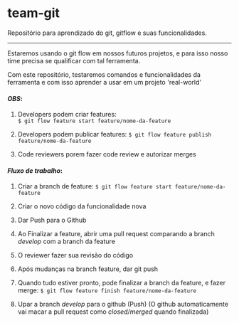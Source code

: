 # team-git

Repositório para aprendizado do git, gitflow e suas funcionalidades.

---

Estaremos usando o git flow em nossos futuros projetos, e para isso nosso time precisa se qualificar com tal ferramenta.

Com este repositório, testaremos comandos e funcionalidades da ferramenta e com isso aprender a usar em um projeto 'real-world'

#### _OBS_:

1. Developers podem criar features:  
   `$ git flow feature start feature/nome-da-feature`

2. Developers podem publicar features:
   `$ git flow feature publish feature/nome-da-feature`

3. Code reviewers porem fazer code review e autorizar merges

#### _Fluxo de trabalho_:

1. Criar a branch de feature:
   `$ git flow feature start feature/nome-da-feature`

2. Criar o novo código da funcionalidade nova

3. Dar Push para o Github

4. Ao Finalizar a feature, abrir uma pull request comparando a branch _develop_ com a branch da feature

5. O reviewer fazer sua revisão do código

6. Após mudanças na branch feature, dar git push

7. Quando tudo estiver pronto, pode finalizar a branch da feature, e fazer merge:
   `$ git flow feature finish feature/nome-da-feature`

8. Upar a branch _develop_ para o github (Push)
   (O github automaticamente vai macar a pull request como _closed/merged_ quando finalizada)
